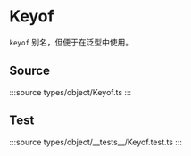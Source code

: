 # Keyof

`keyof` 别名，但便于在泛型中使用。


## Source

:::source
types/object/Keyof.ts
:::


## Test

:::source
types/object/\_\_tests\_\_/Keyof.test.ts
:::
